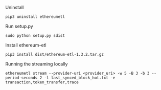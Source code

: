 Uninstall 

`pip3 uninstall ethereumetl`

Run setup.py 

`sudo python setup.py sdist`

Install ethereum-etl

`pip3 install dist/ethereum-etl-1.3.2.tar.gz`

Running the streaming locally

`ethereumetl stream --provider-uri <provider_uri> -w 5 -B 3 -b 3 --period-seconds 2 -l last_synced_block_hot.txt -e transaction,token_transfer,trace`
